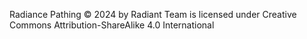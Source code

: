 Radiance Pathing © 2024 by Radiant Team is licensed under Creative Commons Attribution-ShareAlike 4.0 International
